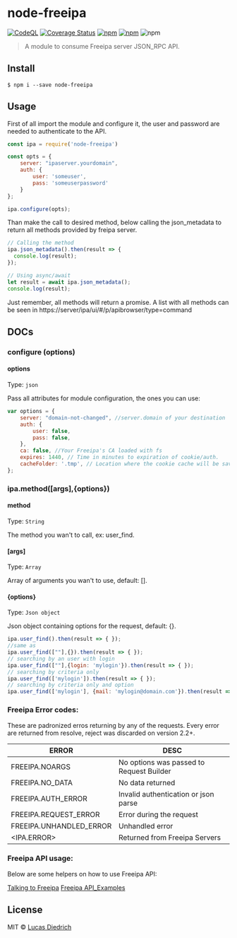 # node-freeipa

[![CodeQL](https://github.com/lucasdiedrich/node-freeipa/actions/workflows/codeql-analysis.yml/badge.svg)](https://github.com/lucasdiedrich/node-freeipa/actions/workflows/codeql-analysis.yml)
[![Coverage Status](https://coveralls.io/repos/github/lucasdiedrich/node-freeipa/badge.svg)](https://coveralls.io/github/lucasdiedrich/node-freeipa)
[![npm](https://img.shields.io/npm/dm/node-freeipa)](https://img.shields.io/npm/dm/node-freeipa)
[![npm](https://img.shields.io/npm/v/node-freeipa)](https://www.npmjs.com/package/node-freeipa)
![npm](https://img.shields.io/npm/l/express.svg)

> A module to consume Freeipa server JSON_RPC API.


## Install

```
$ npm i --save node-freeipa
```

## Usage

First of all import the module and configure it, the user and password are needed to authenticate to the API.
```js
const ipa = require('node-freeipa')

const opts = {
	server: "ipaserver.yourdomain",
	auth: {
		user: 'someuser',
		pass: 'someuserpassword'
	}
};

ipa.configure(opts);
```

Than make the call to desired method, below calling the json_metadata to return all methods provided by freipa server.
```js
// Calling the method
ipa.json_metadata().then(result => {
  console.log(result);
});

// Using async/await
let result = await ipa.json_metadata();
console.log(result);
```

Just remember, all methods will return a promise. A list with all methods can be seen in https://server/ipa/ui/#/p/apibrowser/type=command

## DOCs

### configure (options)

#### options

Type: `json`

Pass all attributes for module configuration, the ones you can use:

```js
var options = {
	server: "domain-not-changed", //server.domain of your destination
	auth: {
		user: false,
		pass: false,
	},
	ca: false, //Your Freeipa's CA loaded with fs
	expires: 1440, // Time in minutes to expiration of cookie/auth.
	cacheFolder: '.tmp', // Location where the cookie cache will be saved. Default: inside node_modules of the app.
};
```

### ipa.method([args],{options})

#### method

Type: `String`

The method you wan't to call, ex: user_find.

#### [args]

Type: `Array`

Array of arguments you wan't to use, default: [].

#### {options}

Type: `Json object`

Json object containing options for the request, default: {}.

```js
ipa.user_find().then(result => { });
//same as
ipa.user_find([""],{}).then(result => { });
// searching by an user with login
ipa.user_find([""],{login: 'mylogin'}).then(result => { });
// searching by criteria only
ipa.user_find(['mylogin']).then(result => { });
// searching by criteria only and option
ipa.user_find(['mylogin'], {mail: 'mylogin@domain.com'}).then(result => { });
```

### Freeipa Error codes:

These are padronized erros returning by any of the requests. Every error are returned from resolve, reject was discarded on version 2.2+.

| ERROR  | DESC
|---|---|
|  FREEIPA.NOARGS | No options was passed to Request Builder  |
|  FREEIPA.NO_DATA | No data returned  |
|  FREEIPA.AUTH_ERROR | Invalid authentication or json parse  |
|  FREEIPA.REQUEST_ERROR | Error during the request  |
|  FREEIPA.UNHANDLED_ERROR | Unhandled error  |
|  <IPA.ERROR> | Returned from Freeipa Servers |

### Freeipa API usage:

Below are some helpers on how to use Freeipa API:

[Talking to Freeipa](https://vda.li/en/posts/2015/05/28/talking-to-freeipa-api-with-sessions/)
[Freeipa API_Examples](https://www.freeipa.org/page/API_Examples)

## License

MIT © [Lucas Diedrich](https://github.com/lucasdiedrich)
